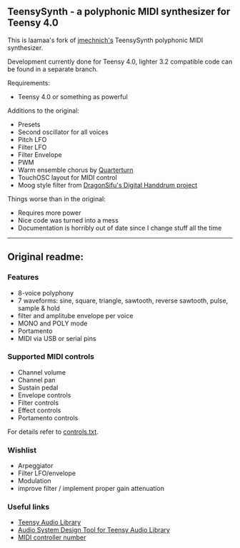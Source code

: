 ## TeensySynth - a polyphonic MIDI synthesizer for Teensy 4.0

This is laamaa's fork of [jmechnich's](https://github.com/jmechnich/TeensySynth/) TeensySynth polyphonic MIDI synthesizer.

Development currently done for Teensy 4.0, lighter 3.2 compatible code can be found in a separate branch.

Requirements:
* Teensy 4.0 or something as powerful

Additions to the original:
* Presets
* Second oscillator for all voices
* Pitch LFO
* Filter LFO
* Filter Envelope
* PWM
* Warm ensemble chorus by [Quarterturn](https://github.com/quarterturn/teensy3-ensemble-chorus)
* TouchOSC layout for MIDI control
* Moog style filter from [DragonSifu's Digital Handdrum project](https://github.com/DragonSifu/Digital-Handdrum)

Things worse than in the original:
* Requires more power
* Nice code was turned into a mess
* Documentation is horribly out of date since I change stuff all the time

---

## Original readme:

### Features
* 8-voice polyphony
* 7 waveforms: sine, square, triangle, sawtooth, reverse sawtooth, pulse, sample & hold
* filter and amplitube envelope per voice
* MONO and POLY mode
* Portamento
* MIDI via USB or serial pins

### Supported MIDI controls
* Channel volume
* Channel pan
* Sustain pedal
* Envelope controls
* Filter controls
* Effect controls
* Portamento controls

For details refer to [controls.txt](https://raw.githubusercontent.com/jmechnich/TeensySynth/master/controls.txt).

### Wishlist
 * Arpeggiator
 * Filter LFO/envelope
 * Modulation
 * improve filter / implement proper gain attenuation

### Useful links
* [Teensy Audio Library](http://www.pjrc.com/teensy/td_libs_Audio.html)
* [Audio System Design Tool for Teensy Audio Library](http://www.pjrc.com/teensy/gui/)
* [MIDI controller number](http://www.indiana.edu/~emusic/cntrlnumb.html)
